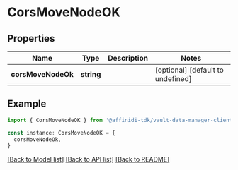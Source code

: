 # CorsMoveNodeOK

## Properties

| Name               | Type       | Description | Notes                             |
| ------------------ | ---------- | ----------- | --------------------------------- |
| **corsMoveNodeOk** | **string** |             | [optional] [default to undefined] |

## Example

```typescript
import { CorsMoveNodeOK } from '@affinidi-tdk/vault-data-manager-client'

const instance: CorsMoveNodeOK = {
  corsMoveNodeOk,
}
```

[[Back to Model list]](../README.md#documentation-for-models) [[Back to API list]](../README.md#documentation-for-api-endpoints) [[Back to README]](../README.md)
